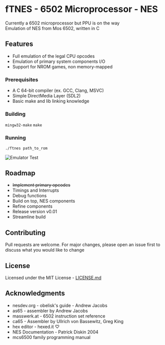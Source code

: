 # fTNES - 6502 Microprocessor - NES

Currently a 6502 microprocessor but PPU is on the way  
Emulation of NES from Mos 6502, written in C

## Features

- Full emulation of the legal CPU opcodes
- Emulation of primary system components I/O
- Support for NROM games, non memory-mapped

### Prerequisites

- A C 64-bit compiler (ex. GCC, Clang, MSVC)
- Simple DirectMedia Layer (SDL2)
- Basic make and lib linking knowledge

### Building

```mingw32-make``` ```make```

### Running

```
./ftnes path_to_rom
```

![Emulator Test](./img/emulator_test.gif)

## Roadmap

- ~~Implement primary opcodes~~
- Timings and Interrupts
- Debug functions
- Build on top, NES components 
- Refine components
- Release version v0.01
- Streamline build

## Contributing

Pull requests are welcome. For major changes, please open an issue first to discuss what you would like to change

## License

Licensed under the MIT License - [LICENSE.md](LICENSE.md) 

## Acknowledgments

- nesdev.org - obelisk's guide - Andrew Jacobs
- as65 - assembler by Andrew Jacobs
- masswerk.at - 6502 instruction set reference
- ca65 - Assembler by Ullrich von Bassewitz, Greg King
- hex editor - hexed.it ♡
- NES Documentation - Patrick Diskin 2004 
- mcs6500 family programming manual

